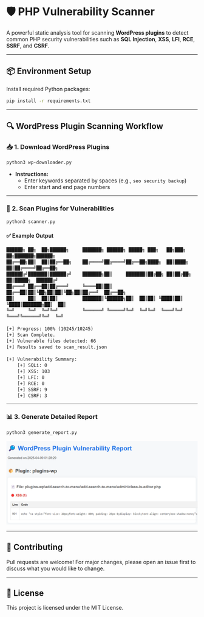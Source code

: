 # 🛡️ PHP Vulnerability Scanner

A powerful static analysis tool for scanning **WordPress plugins** to detect common PHP security vulnerabilities such as **SQL Injection**, **XSS**, **LFI**, **RCE**, **SSRF**, and **CSRF**.

---

## 📦 Environment Setup

Install required Python packages:

```bash
pip install -r requirements.txt
```

---

## 🔍 WordPress Plugin Scanning Workflow

### 📥 1. Download WordPress Plugins

```bash
python3 wp-downloader.py
```

- **Instructions:**
  - Enter keywords separated by spaces (e.g., `seo security backup`)
  - Enter start and end page numbers

---

### 🧪 2. Scan Plugins for Vulnerabilities

```bash
python3 scanner.py
```

#### ✅ Example Output

```plaintext
██████╗ ██╗  ██╗██████╗     ███████╗ ██████╗ █████╗ ███╗   ██╗███╗   ██╗███████╗██████╗
██╔══██╗██║  ██║██╔══██╗    ██╔════╝██╔════╝██╔══██╗████╗  ██║████╗  ██║██╔════╝██╔══██╗
██████╔╝███████║██████╔╝    ███████╗██║     ███████║██╔██╗ ██║██╔██╗ ██║█████╗  ██████╔╝
██╔═══╝ ██╔══██║██╔═══╝     ╚════██║██║     ██╔══██║██║╚██╗██║██║╚██╗██║██╔══╝  ██╔══██╗
██║     ██║  ██║██║         ███████║╚██████╗██║  ██║██║ ╚████║██║ ╚████║███████╗██║  ██║
╚═╝     ╚═╝  ╚═╝╚═╝         ╚══════╝ ╚═════╝╚═╝  ╚═╝╚═╝  ╚═══╝╚═╝  ╚═══╝╚══════╝╚═╝  ╚═╝

[+] Progress: 100% (10245/10245)
[+] Scan Complete.
[+] Vulnerable files detected: 66
[+] Results saved to scan_result.json

[+] Vulnerability Summary:
    [+] SQLi: 0
    [+] XSS: 103
    [+] LFI: 0
    [+] RCE: 0
    [+] SSRF: 9
    [+] CSRF: 3
```

---

### 📊 3. Generate Detailed Report

```bash
python3 generate_report.py
```

![Report Example](report_example.png)

---

## 🤝 Contributing

Pull requests are welcome! For major changes, please open an issue first to discuss what you would like to change.

---

## 📄 License

This project is licensed under the MIT License.